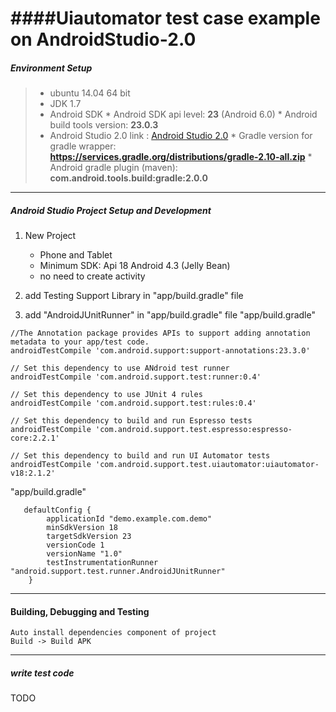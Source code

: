 ####Uiautomator test case example on AndroidStudio-2.0
====

##### Environment Setup

> * ubuntu 14.04 64 bit
> * JDK 1.7
> * Android SDK
    * Android SDK api level: **23** (Android 6.0)
    * Android build tools version: **23.0.3**
> *	Android Studio 2.0 link : [Android Studio 2.0](http://developer.android.com/intl/zh-cn/tools/studio/index.html)
    * Gradle version for gradle wrapper: **https://services.gradle.org/distributions/gradle-2.10-all.zip**
    * Android gradle plugin (maven): **com.android.tools.build:gradle:2.0.0**
    
----
##### Android Studio Project Setup and Development
1. New Project
    * Phone and Tablet
    * Minimum SDK: Api 18 Android 4.3 (Jelly Bean)
    * no need to create activity
    
2. add Testing Support Library in "app/build.gradle" file
3. add "AndroidJUnitRunner" in "app/build.gradle" file
"app/build.gradle"
```
//The Annotation package provides APIs to support adding annotation metadata to your app/test code.
androidTestCompile 'com.android.support:support-annotations:23.3.0'
   
// Set this dependency to use ANdroid test runner
androidTestCompile 'com.android.support.test:runner:0.4'
    
// Set this dependency to use JUnit 4 rules
androidTestCompile 'com.android.support.test:rules:0.4'
    
// Set this dependency to build and run Espresso tests
androidTestCompile 'com.android.support.test.espresso:espresso-core:2.2.1'
    
// Set this dependency to build and run UI Automator tests
androidTestCompile 'com.android.support.test.uiautomator:uiautomator-v18:2.1.2'
```
"app/build.gradle"
```
   defaultConfig {
        applicationId "demo.example.com.demo"
        minSdkVersion 18
        targetSdkVersion 23
        versionCode 1
        versionName "1.0"
        testInstrumentationRunner "android.support.test.runner.AndroidJUnitRunner"
    }
```

----
#### Building, Debugging and Testing

    Auto install dependencies component of project
    Build -> Build APK

----
##### write test code
TODO
